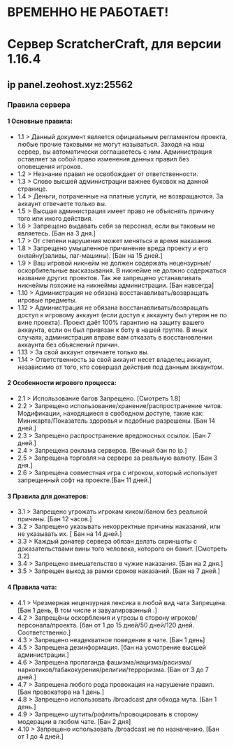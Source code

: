 
# ВРЕМЕННО НЕ РАБОТАЕТ!
# Сервер ScratcherCraft, для версии 1.16.4
## ip panel.zeohost.xyz:25562

### Правила сервера

#### 1 Основные правила:
- 1.1 > Данный документ является официальным регламентом проекта, любые прочие таковыми не могут называться. Заходя на наш сервер, вы автоматически соглашаетесь с ним. Администрация оставляет за собой право изменения данных правил без оповещения игроков.
- 1.2 > Незнание правил не освобождает от ответственности.
- 1.3 > Слово высшей администрации важнее буковок на данной странице.
- 1.4 > Деньги, потраченные на платные услуги, не возвращаются. За аккаунт отвечаете только вы.
- 1.5 > Высшая администрация имеет право не объяснять причину того или иного действия.
- 1.6 > Запрещено выдавать себя за персонал, если вы таковым не являетесь. [Бан на 3 дня.]
- 1.7 > От степени нарушения может меняться и время наказания.
- 1.8 > Запрещено умышленное причинение вреда проекту и его онлайну(заливы, лаг-машины). [Бан на 15 дней.]
- 1.9 > Ваш игровой никнейм не должен содержать нецензурные/оскорбительные высказывания. В никнейме не должно содержаться название других проектов. Так же запрещено устанавливать никнеймы похожие на никнеймы администрации. [Бан навсегда]
- 1.10 > Администрация не обязана восстанавливать/возвращать игровые предметы.
- 1.12 > Администрация не обязана восстанавливать/возвращать доступ к игровому аккаунт (если доступ к аккаунту был утерян не по вине проекта). Проект даёт 100% гарантию на защиту вашего аккаунта, если он был привязан к боту в нашей группе. В иных случаях, администрация вправе вам отказать в восстановлении аккаунта без объяснений причин.
- 1.13 > За свой аккаунт отвечаете только вы.
- 1.14 > Ответственность за свой аккаунт несет владелец аккаунт, независимо от того, кто совершал действия под данным аккаунтом.
#### 2 Особенности игрового процесса:
- 2.1 > Использование багов Запрещено. [Смотреть 1.8]
- 2.2 > Запрещено использование/хранение/распространение читов. Модификации, находящиеся в свободном доступе, такие как: Миникарта/Показатель здоровья и подобные разрешены. [Бан 14 дней.]
- 2.3 > Запрещено распространение вредоносных ссылок. [Бан 7 дней.]
- 2.4 > Запрещена реклама серверов. [Вечный бан по ip.]
- 2.5 > Запрещена торговля на сервере за реальную валюту. [Бан 3 дня.]
- 2.6 > Запрещена совместная игра с игроком, который использует запрещенный софт на проекте.[Бан 11 дней.]
#### 3 Правила для донатеров:
- 3.1 > Запрещено угрожать игрокам киком/баном без реальной причины. [Бан 12 часов.]
- 3.2 > Запрещено указывать некорректные причины наказаний, или не указывать их. [ Бан на 14 дней.]
- 3.3 > Каждый донатер сервера обязан делать скриншоты с доказательствами вины того человека, которого он банит. [Смотреть 3.2]
- 3.4 > Запрещено вмешательство в чужие наказания. [Бан на 2 дня.]
- 3.5 > Запрещен выход за рамки сроков наказаний. [Бан на 7 дней.] 

#### 4 Правила чата:
- 4.1 > Чрезмерная нецензурная лексика в любой вид чата Запрещена. [Бан 1 день, В том числе и завуалированный .]
- 4.2 > Запрещёны оскорбления и угрозы в сторону игроков/персонала/проекта. [бан от 1 до 15 дней/50 дней/120 дней. Соответственно.]
- 4.3 > Запрещено неадекватное поведение в чате. [Бан 1 день]
- 4.5 > Запрещена дезинформация. [бан на усмотрение высшей администрации.]
- 4.6 > Запрещена пропаганда фашизма/нацизма/расизма/наркотиков/табакокурения/религии/терроризма. [Бан от 3  до 7 дней.]
- 4.7 > Запрещена любого рода провокация на нарушение правил. [Бан провокатора на 1 день.]
- 4.8 > Запрещено использовать /broadcast для обхода мута. [Бан 1 день.]
- 4.9 > Запрещено шутить/рофлить/провоцировать в сторону модерации в любом чате. [Бан 2 дня]
- 4.10 > Запрещено  использовать /broadcast не по назначению. [Бан от 1 до 4 дней.] 

